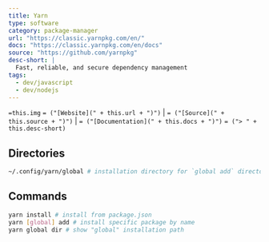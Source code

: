 ```yaml
---
title: Yarn
type: software
category: package-manager
url: "https://classic.yarnpkg.com/en/"
docs: "https://classic.yarnpkg.com/en/docs"
source: "https://github.com/yarnpkg"
desc-short: |
  Fast, reliable, and secure dependency management
tags:
  - dev/javascript
  - dev/nodejs
---
```

`=this.img` `= ("[Website](" + this.url + ")")` |  `= ("[Source](" + this.source + ")")` | `= ("[Documentation](" + this.docs + ")")`
`= ("> " + this.desc-short)`
## Directories

```bash
~/.config/yarn/global # installation directory for `global add` directory
```

## Commands

```bash
yarn install # install from package.json
yarn [global] add # install specific package by name
yarn global dir # show "global" installation path
```